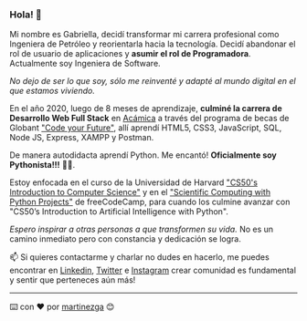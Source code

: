 ### Hola! 👋

Mi nombre es Gabriella, decidí transformar mi carrera profesional como Ingeniera de Petróleo y reorientarla hacia la tecnología. Decidí abandonar el rol de usuario de aplicaciones y **asumir el rol de Programadora**. Actualmente soy Ingeniera de Software.

_No dejo de ser lo que soy, sólo me reinventé y adapté al mundo digital en el que estamos viviendo._ 

En el año 2020, luego de 8 meses de aprendizaje, **culminé la carrera de Desarrollo Web Full Stack** en [Acámica](https://www.acamica.com/desarrollo-web-full-stack) a través del programa de becas de Globant ["Code your Future"](https://stayrelevant.globant.com/en/code-future-scholarship-program/), allí aprendí HTML5, CSS3, JavaScript, SQL, Node JS, Express, XAMPP y Postman.

De manera autodidacta aprendí Python. Me encantó! **Oficialmente soy Pythonista!!!** 🐍😄. 

Estoy enfocada en el curso de la Universidad de Harvard ["CS50's Introduction to Computer Science"](https://cs50.harvard.edu) y en el ["Scientific Computing with Python Projects"](https://www.freecodecamp.org/learn/scientific-computing-with-python/scientific-computing-with-python-projects/) de freeCodeCamp, para cuando los culmine avanzar con "CS50’s Introduction to Artificial Intelligence with Python".

_Espero inspirar a otras personas a que transformen su vida._ No es un camino inmediato pero con constancia y dedicación se logra. 

📫 Si quieres contactarme y charlar no dudes en hacerlo, me puedes encontrar en [Linkedin](https://www.linkedin.com/in/gabriella-martinez-viloria), [Twitter](https://twitter.com/martinezgaTW) e [Instagram](https://www.instagram.com/martinezga.ig) crear comunidad es fundamental y sentir que perteneces aún más!

---

⌨️ con ❤️ por [martinezga](https://github.com/martinezga) 😊

<!--
**martinezga/martinezga** is a ✨ _special_ ✨ repository because its `README.md` (this file) appears on your GitHub profile.

Here are some ideas to get you started:

- 🔭 I’m currently working on ...
- 🌱 I’m currently learning ...
- 👯 I’m looking to collaborate on ...
- 🤔 I’m looking for help with ...
- 💬 Ask me about ...
- 📫 How to reach me: ...
- 😄 Pronouns: ...
- ⚡ Fun fact: ...
-->
